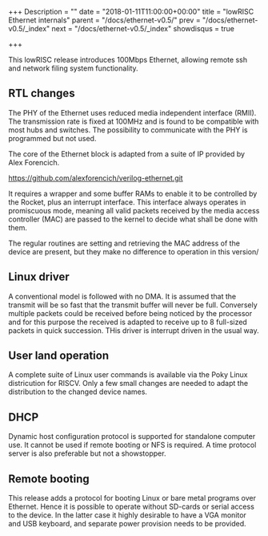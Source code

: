 +++
Description = ""
date = "2018-01-11T11:00:00+00:00"
title = "lowRISC Ethernet internals"
parent = "/docs/ethernet-v0.5/"
prev = "/docs/ethernet-v0.5/_index"
next = "/docs/ethernet-v0.5/_index"
showdisqus = true

+++

This lowRISC release introduces 100Mbps Ethernet, allowing remote ssh and 
network filing system functionality.

## RTL changes

The PHY of the Ethernet uses reduced media independent interface (RMII). The transmission rate is fixed at 100MHz
and is found to be compatible with most hubs and switches. The possibility to communicate with the PHY is programmed
but not used.

The core of the Ethernet block is adapted from a suite of IP provided by Alex Forencich.

https://github.com/alexforencich/verilog-ethernet.git

It requires a wrapper and some buffer RAMs to enable it to be controlled by the Rocket, plus an interrupt interface.
This interface always operates in promiscuous mode, meaning all valid packets received by the media access controller (MAC)
are passed to the kernel to decide what shall be done with them.

The regular routines are setting and retrieving the MAC address of the device are present, but they make no difference to
operation in this version/

## Linux driver

A conventional model is followed with no DMA. It is assumed that the transmit will be so fast that the transmit buffer will
never be full. Conversely multiple packets could be received before being noticed by the processor and for this purpose the
received is adapted to receive up to 8 full-sized packets in quick succession. THis driver is interrupt driven in the usual way.

## User land operation

A complete suite of Linux user commands is available via the Poky Linux districution for RISCV. Only a few small changes are needed
to adapt the distribution to the changed device names.

## DHCP

Dynamic host configuration protocol is supported for standalone computer use. It cannot be used if remote booting or NFS is required.
A time protocol server is also preferable but not a showstopper.

## Remote booting

This release adds a protocol for booting Linux or bare metal programs over Ethernet. Hence it is possible to operate without SD-cards
or serial access to the device. In the latter case it highly desirable to have a VGA monitor and USB keyboard, and separate power provision
needs to be provided.
